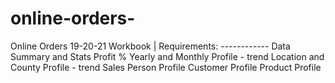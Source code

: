 # online-orders-
Online Orders 19-20-21 Workbook  | Requirements: ------------ Data Summary and Stats Profit % Yearly and Monthly Profile - trend Location and County Profile - trend Sales Person Profile Customer Profile Product Profile
